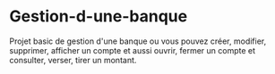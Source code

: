 # Gestion-d-une-banque
Projet basic de gestion d'une banque ou vous pouvez créer, modifier, supprimer, afficher un compte et aussi ouvrir, fermer un compte et consulter, verser, tirer un montant.
